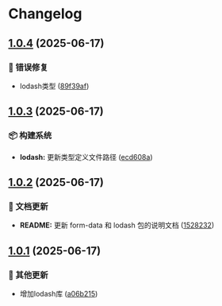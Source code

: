 # Changelog

## [1.0.4](https://github.com/CandriaJS/core-lib/compare/lodash-v1.0.3...lodash-v1.0.4) (2025-06-17)


### 🐛 错误修复

* lodash类型 ([89f39af](https://github.com/CandriaJS/core-lib/commit/89f39af4a6d97a4dc8b582c2d81914b522c89462))

## [1.0.3](https://github.com/CandriaJS/core-lib/compare/lodash-v1.0.2...lodash-v1.0.3) (2025-06-17)


### 📦️ 构建系统

* **lodash:** 更新类型定义文件路径 ([ecd608a](https://github.com/CandriaJS/core-lib/commit/ecd608a35223aace0020e5772a13c084587772f5))

## [1.0.2](https://github.com/CandriaJS/core-lib/compare/lodash-v1.0.1...lodash-v1.0.2) (2025-06-17)


### 📝 文档更新

* **README:** 更新 form-data 和 lodash 包的说明文档 ([1528232](https://github.com/CandriaJS/core-lib/commit/1528232b54cc56b539f4ed5688baf003ccd6d6a0))

## [1.0.1](https://github.com/CandriaJS/core-lib/compare/lodash-v1.0.0...lodash-v1.0.1) (2025-06-17)


### 🔧 其他更新

* 增加lodash库 ([a06b215](https://github.com/CandriaJS/core-lib/commit/a06b215ccf524f2251973f7a5f4cfbd0be4d0757))
